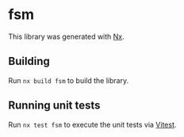 # fsm

This library was generated with [Nx](https://nx.dev).

## Building

Run `nx build fsm` to build the library.

## Running unit tests

Run `nx test fsm` to execute the unit tests via [Vitest](https://vitest.dev/).
